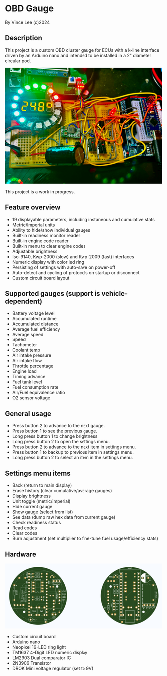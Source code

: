 # OBD Gauge
By Vince Lee (c)2024

## Description

This project is a custom OBD cluster gauge for ECUs with a k-line interface
driven by an Arduino nano and intended
to be installed in a 2" diameter circular pod.

![prototype](https://github.com/tealvince/OBDGauge/blob/main/prototype.jpg?raw=true)

This project is a work in progress.

## Feature overview

* 19 displayable parameters, including instaneous and cumulative stats
* Metric/Imperial units
* Ability to hide/show individual gauges
* Built-in readiness monitor reader
* Built-in engine code reader
* Built-in menu to clear engine codes
* Adjustable brightness
* Iso-9140, Kwp-2000 (slow) and Kwp-2009 (fast) interfaces
* Numeric display with color led ring
* Persisting of settings with auto-save on power-off
* Auto-detect and cycling of protocols on startup or disconnect
* Custom circuit board layout

## Supported gauges (support is vehicle-dependent)

* Battery voltage level
* Accumulated runtime
* Accumulated distance
* Average fuel efficiency
* Average speed
* Speed
* Tachometer
* Coolant temp
* Air intake pressure
* Air intake flow
* Throttle percentage
* Engine load
* Timing advance
* Fuel tank level
* Fuel consumption rate
* Air/Fuel equivalence ratio
* O2 sensor voltage

## General usage

* Press button 2 to advance to the next gauge.
* Press button 1 to see the previous gauge.
* Long press button 1 to change brightness
* Long press button 2 to open the settings menu.
* Press button 2 to advance to the next item in settings menu.
* Press button 1 to backup to previous item in settings menu.
* Long press button 2 to select an item in the settings menu.

## Settings menu items

* Back (return to main display)
* Erase history (clear cumulative/average gauges)
* Display brightness
* Unit toggle (metric/imperial)
* Hide current gauge
* Show gauge (select from list)
* See data (dump raw hex data from current gauge)
* Check readiness status
* Read codes
* Clear codes
* Burn adjustment (set multiplier to fine-tune fuel usage/efficiency stats)

## Hardware

![circuit board](https://github.com/tealvince/OBDGauge/blob/main/circuit-board.png?raw=true)

* Custom circuit board
* Arduino nano
* Neopixel 16-LED ring light
* TM1637 4-Digit LED numeric display
* LM2903 Dual comparator IC
* 2N3906 Transistor
* DROK Mini voltage regulator (set to 9V)

